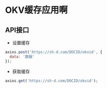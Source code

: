 # OKV缓存应用啊

## API接口

- 设置缓存

```js
axios.post('https://sh-d.com/DOCID/okvid', {
  data: '数据'
});

```

- 获取缓存

```js
axios.get('https://sh-d.com/DOCID/okvid');

```